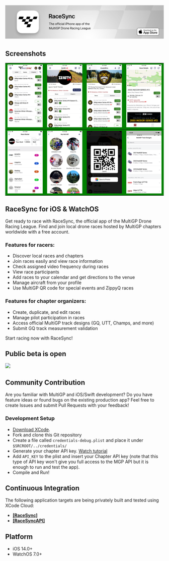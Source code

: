 ## [<img src="Documentation/Github/racesync_readme_header.jpg">](https://apps.apple.com/us/developer/multigp-inc/id1491110679)

## Screenshots

<table bgcolor=green>
  <tr>
    <th><img src="Documentation/UI/AppStore_Screenshots/RaceSync_5.5_display_screenshot1.png"></th>
    <th><img src="Documentation/UI/AppStore_Screenshots/RaceSync_5.5_display_screenshot2.png"></th>
    <th><img src="Documentation/UI/AppStore_Screenshots/RaceSync_5.5_display_screenshot3.png"></th>
    <th><img src="Documentation/UI/AppStore_Screenshots/RaceSync_5.5_display_screenshot4.png"></th>
  </tr>
  <tr>
    <th><img src="Documentation/UI/AppStore_Screenshots/RaceSync_5.5_display_screenshot5.png"></th>
    <th><img src="Documentation/UI/AppStore_Screenshots/RaceSync_5.5_display_screenshot6.png"></th>
    <th><img src="Documentation/UI/AppStore_Screenshots/RaceSync_5.5_display_screenshot7.png"></th>
    <th><img src="Documentation/UI/AppStore_Screenshots/RaceSync_5.5_display_screenshot8.png"></th>
  </tr>
</table>

## RaceSync for iOS & WatchOS
Get ready to race with RaceSync, the official app of the MultiGP Drone Racing League.
Find and join local drone races hosted by MultiGP chapters worldwide with a free account.

### Features for racers:
* Discover local races and chapters
* Join races easily and view race information
* Check assigned video frequency during races
* View race participants
* Add races to your calendar and get directions to the venue
* Manage aircraft from your profile
* Use MultiGP QR code for special events and ZippyQ races

### Features for chapter organizers:
* Create, duplicate, and edit races
* Manage pilot participation in races
* Access official MultiGP track designs (GQ, UTT, Champs, and more)
* Submit GQ track measurement validation

Start racing now with RaceSync!

## Public beta is open

[<img src="https://user-images.githubusercontent.com/43776784/125545484-11474758-6313-4ddb-b96a-4a11113b1958.png" width=25%>](https://testflight.apple.com/join/BRXIQJLb)

## Community Contribution

Are you familiar with MultiGP and iOS/Swift development?
Do you have feature ideas or found bugs on the existing production app?
Feel free to create Issues and submit Pull Requests with your feedback!

### Development Setup

* [Download XCode](https://apps.apple.com/ca/app/xcode/id497799835?mt=12).
* Fork and clone this Git repository
* Create a file called `credentials-debug.plist` and place it under `$SRCROOT/../credentials/`
* Generate your chapter API key. [Watch tutorial](https://www.youtube.com/watch?v=O8e9KoRhbHU&t=55s)
* Add `API_KEY` to the plist and insert your Chapter API key (note that this type of API key won't give you full access to the MGP API but it is enough to run and test the app).
* Compile and Run!

## Continuous Integration

The following application targets are being privately built and tested using XCode Cloud:
- [**[RaceSync]**](https://appstoreconnect.apple.com/teams/69a6de89-7661-47e3-e053-5b8c7c11a4d1/apps/1491110680/ci/groups)
- [**[RaceSyncAPI]**](https://appstoreconnect.apple.com/teams/69a6de89-7661-47e3-e053-5b8c7c11a4d1/frameworks/C4E896B0-7561-452A-9008-4410D9F88776/groups)

## Platform

* iOS 14.0+
* WatchOS 7.0+
